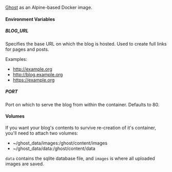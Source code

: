 [Ghost](https://github.com/TryGhost/Ghost) as an Alpine-based Docker image.

#### Environment Variables

##### BLOG_URL

Specifies the base URL on which the blog is hosted. Used to create full links for pages and posts.

Examples:

* http://example.org
* http://blog.example.org
* https://example.org

##### PORT

Port on which to serve the blog from within the container. Defaults to 80.


#### Volumes

If you want your blog's contents to survive re-creation of it's container, you'll need to attach two volumes:

* ~/ghost_data/images:/ghost/content/images
* ~/ghost_data/data:/ghost/content/data

`data` contains the sqlite database file, and `images` is where all uploaded images are saved.
